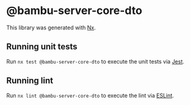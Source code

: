 # @bambu-server-core-dto

This library was generated with [Nx](https://nx.dev).

## Running unit tests

Run `nx test @bambu-server-core-dto` to execute the unit tests via [Jest](https://jestjs.io).

## Running lint

Run `nx lint @bambu-server-core-dto` to execute the lint via [ESLint](https://eslint.org/).
